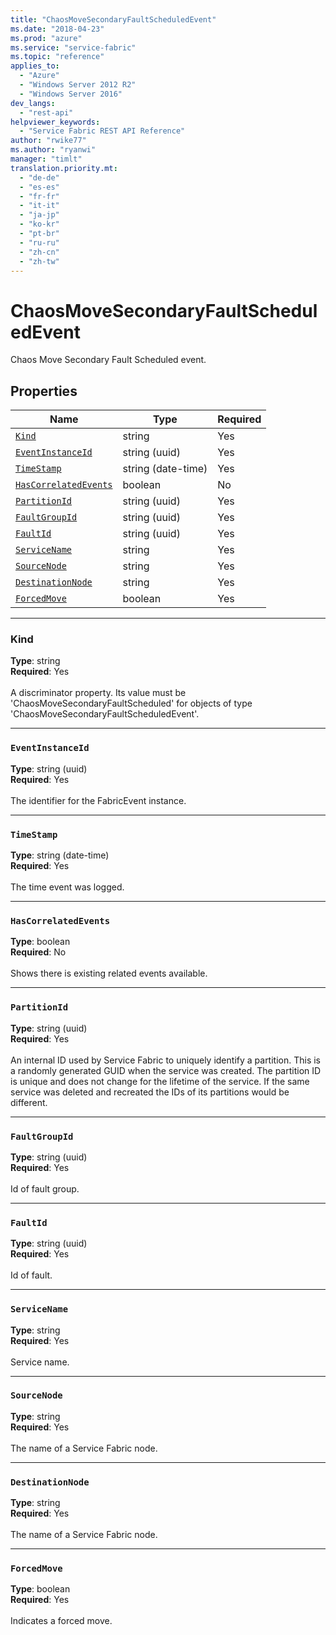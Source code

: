 ```yaml
---
title: "ChaosMoveSecondaryFaultScheduledEvent"
ms.date: "2018-04-23"
ms.prod: "azure"
ms.service: "service-fabric"
ms.topic: "reference"
applies_to: 
  - "Azure"
  - "Windows Server 2012 R2"
  - "Windows Server 2016"
dev_langs: 
  - "rest-api"
helpviewer_keywords: 
  - "Service Fabric REST API Reference"
author: "rwike77"
ms.author: "ryanwi"
manager: "timlt"
translation.priority.mt: 
  - "de-de"
  - "es-es"
  - "fr-fr"
  - "it-it"
  - "ja-jp"
  - "ko-kr"
  - "pt-br"
  - "ru-ru"
  - "zh-cn"
  - "zh-tw"
---
```

# ChaosMoveSecondaryFaultScheduledEvent

Chaos Move Secondary Fault Scheduled event.

## Properties

| Name | Type | Required |
| --- | --- | --- |
| [`Kind`](#kind) | string | Yes |
| [`EventInstanceId`](#eventinstanceid) | string (uuid) | Yes |
| [`TimeStamp`](#timestamp) | string (date-time) | Yes |
| [`HasCorrelatedEvents`](#hascorrelatedevents) | boolean | No |
| [`PartitionId`](#partitionid) | string (uuid) | Yes |
| [`FaultGroupId`](#faultgroupid) | string (uuid) | Yes |
| [`FaultId`](#faultid) | string (uuid) | Yes |
| [`ServiceName`](#servicename) | string | Yes |
| [`SourceNode`](#sourcenode) | string | Yes |
| [`DestinationNode`](#destinationnode) | string | Yes |
| [`ForcedMove`](#forcedmove) | boolean | Yes |

____
### Kind
__Type__: string <br/>
__Required__: Yes <br/>
<br/>
A discriminator property. Its value must be 'ChaosMoveSecondaryFaultScheduled' for objects of type 'ChaosMoveSecondaryFaultScheduledEvent'.

____
### `EventInstanceId`
__Type__: string (uuid) <br/>
__Required__: Yes<br/>
<br/>
The identifier for the FabricEvent instance.

____
### `TimeStamp`
__Type__: string (date-time) <br/>
__Required__: Yes<br/>
<br/>
The time event was logged.

____
### `HasCorrelatedEvents`
__Type__: boolean <br/>
__Required__: No<br/>
<br/>
Shows there is existing related events available.

____
### `PartitionId`
__Type__: string (uuid) <br/>
__Required__: Yes<br/>
<br/>
An internal ID used by Service Fabric to uniquely identify a partition. This is a randomly generated GUID when the service was created. The partition ID is unique and does not change for the lifetime of the service. If the same service was deleted and recreated the IDs of its partitions would be different.

____
### `FaultGroupId`
__Type__: string (uuid) <br/>
__Required__: Yes<br/>
<br/>
Id of fault group.

____
### `FaultId`
__Type__: string (uuid) <br/>
__Required__: Yes<br/>
<br/>
Id of fault.

____
### `ServiceName`
__Type__: string <br/>
__Required__: Yes<br/>
<br/>
Service name.

____
### `SourceNode`
__Type__: string <br/>
__Required__: Yes<br/>
<br/>
The name of a Service Fabric node.

____
### `DestinationNode`
__Type__: string <br/>
__Required__: Yes<br/>
<br/>
The name of a Service Fabric node.

____
### `ForcedMove`
__Type__: boolean <br/>
__Required__: Yes<br/>
<br/>
Indicates a forced move.
